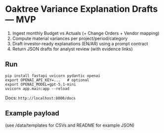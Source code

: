 
# Oaktree Variance Explanation Drafts — MVP

1) Ingest monthly Budget vs Actuals (+ Change Orders + Vendor mapping)
2) Compute material variances per project/period/category
3) Draft investor-ready explanations (EN/AR) using a prompt contract
4) Return JSON drafts for analyst review (with evidence links)

## Run
```
pip install fastapi uvicorn pydantic openai
export OPENAI_API_KEY=...   # optional
export OPENAI_MODEL=gpt-5.1-mini
uvicorn app.main:app --reload
```
Docs: `http://localhost:8000/docs`

## Example payload
(see /data/templates for CSVs and README for example JSON)
